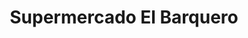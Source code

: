 ---
title: "Supermercado El Barquero"
url: /caracas/supermercado-el-barquero/
shop: supermercado
---